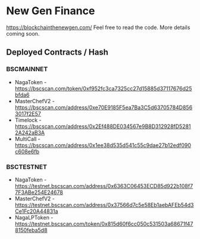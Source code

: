 # New Gen Finance

https://blockchainthenewgen.com/ Feel free to read the code. More details coming soon.

## Deployed Contracts / Hash

### BSCMAINNET

- NagaToken - https://bscscan.com/token/0xf952fc3ca7325cc27d15885d37117676d25bfda6
- MasterChefV2 - https://bscscan.com/address/0xe70E9185F5ea7Ba3C5d63705784D8563017f2E57
- Timelock - https://bscscan.com/address/0x2Ef488DE034567e9B8D312928fD52812A242aB3A
- MultiCall - https://bscscan.com/address/0x1ee38d535d541c55c9dae27b12edf090c608e6fb

### BSCTESTNET

- NagaToken - https://testnet.bscscan.com/address/0x6363C06453ECD85d922b108f77F3ABe254E24678
- MasterChefV2 - https://testnet.bscscan.com/address/0x37566d7c5e58Eb1aebAFEb54d3Ce1Fc20A44831a
- NagaLPToken - https://testnet.bscscan.com/token/0x815d60f6cc050c531503a68671f478150feba5d8

